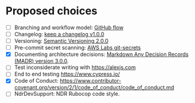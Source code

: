 # Proposed choices

- [ ] Branching and workflow model: [GitHub flow](https://docs.github.com/en/get-started/quickstart/github-flow)
- [ ] Changelog: [keep a changelog v1.0.0](https://keepachangelog.com/en/1.0.0/)
- [ ] Versioning: [Semantic Versioning 2.0.0](https://semver.org/)
- [ ] Pre-commit secret scanning: [AWS Labs git-secrets](https://github.com/awslabs/git-secrets)
- [x] Documenting architecture decisions: [Markdown Any Decision Records (MADR) version 3.0.0](https://adr.github.io/madr/).
- [ ] Test inconsiderate writing with https://alexjs.com
- [ ] End to end testing https://www.cypress.io/
- [x] Code of Conduct: https://www.contributor-covenant.org/version/2/1/code_of_conduct/code_of_conduct.md
- [ ] NdrDevSupport: NDR Rubocop code style.
